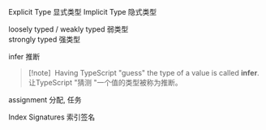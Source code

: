 Explicit Type  显式类型
Implicit Type  隐式类型

loosely typed / weakly typed    弱类型   
strongly typed   强类型


infer  推断

>[!note]  Having TypeScript "guess" the type of a value is called **infer**.
> 让TypeScript "猜测 "一个值的类型被称为推断。
 


assignment  分配, 任务


Index Signatures 索引签名